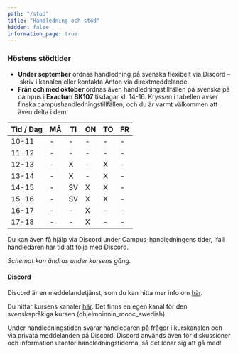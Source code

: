 ```yaml
---
path: "/stod"
title: "Handledning och stöd"
hidden: false
information_page: true
---
```


### Höstens stödtider

* **Under september** ordnas handledning på svenska flexibelt via Discord – skriv i kanalen eller kontakta Anton via direktmeddelande.
* **Från och med oktober** ordnas även handledningstillfällen på svenska på campus i **Exactum BK107** tisdagar kl. 14-16. Kryssen i tabellen avser finska campushandledningstillfällen, och du är varmt välkommen att även delta i dem.

| Tid / Dag | MÅ | TI | ON | TO | FR |
|-----|----|----|----|----|----|
| 10-11 | - | - | - | - | - |
| 11-12 | - | - | - | - | - |
| 12-13 | - | X | - | X | - |
| 13-14 | - | X | - | X | - |
| 14-15 | - | SV | X | X | - |
| 15-16 | - | SV | X | X | - |
| 16-17 | - | - | X | - | - |
| 17-18 | - | - | X | - | - |

Du kan även få hjälp via Discord under Campus-handledningens tider, ifall handledaren har tid att följa med Discord.

*Schemat kan ändras under kursens gång.*

#### Discord

Discord är en meddelandetjänst, som du kan hitta mer info om [här](https://discord.com/).

Du hittar kursens kanaler [här](https://study.cs.helsinki.fi/discord/join/ohjelmoinnin_mooc). Det finns en egen kanal för den svenskspråkiga kursen (ohjelmoinnin_mooc_swedish).

Under handledningstiden svarar handledaren på frågor i kurskanalen och via privata meddelanden på Discord. Discord används även för diskussioner och information utanför handledningstiderna, så det lönar sig att gå med!
